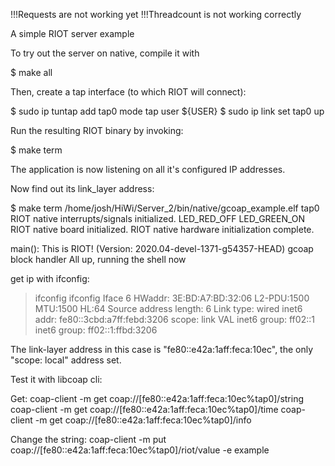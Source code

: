 !!!Requests are not working yet
!!!Threadcount is not working correctly

A simple RIOT server example

To try out the server on native, compile it with

$ make all

Then, create a tap interface (to which RIOT will connect):

$ sudo ip tuntap add tap0 mode tap user ${USER}
$ sudo ip link set tap0 up

Run the resulting RIOT binary by invoking:

$ make term

The application is now listening on all it's configured IP addresses.

Now find out its link_layer address:

$ make term
/home/josh/HiWi/Server_2/bin/native/gcoap_example.elf tap0
RIOT native interrupts/signals initialized.
LED_RED_OFF
LED_GREEN_ON
RIOT native board initialized.
RIOT native hardware initialization complete.

main(): This is RIOT! (Version: 2020.04-devel-1371-g54357-HEAD)
gcoap block handler
All up, running the shell now

get ip with ifconfig:

> ifconfig
ifconfig
Iface  6  HWaddr: 3E:BD:A7:BD:32:06
          L2-PDU:1500 MTU:1500  HL:64  Source address length: 6
          Link type: wired
          inet6 addr: fe80::3cbd:a7ff:febd:3206  scope: link  VAL
          inet6 group: ff02::1
          inet6 group: ff02::1:ffbd:3206


The link-layer address in this case is "fe80::e42a:1aff:feca:10ec", the only "scope: local" address set.

Test it with libcoap cli:

Get:
coap-client -m get coap://[fe80::e42a:1aff:feca:10ec%tap0]/string
coap-client -m get coap://[fe80::e42a:1aff:feca:10ec%tap0]/time
coap-client -m get coap://[fe80::e42a:1aff:feca:10ec%tap0]/info

Change the string:
coap-client -m put coap://[fe80::e42a:1aff:feca:10ec%tap0]/riot/value -e example
